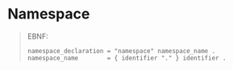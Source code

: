 # Namespace

> EBNF:
> ```
> namespace_declaration = "namespace" namespace_name .
> namespace_name        = { identifier "." } identifier .
> ```